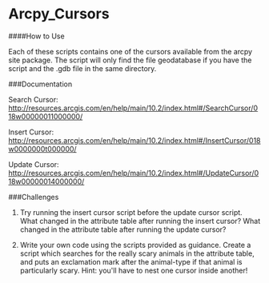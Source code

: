 Arcpy_Cursors
=============

####How to Use

Each of these scripts contains one of the cursors available from the arcpy site package. The script will only find the file geodatabase if you have the script and the .gdb file in the same directory.


###Documentation

Search Cursor: http://resources.arcgis.com/en/help/main/10.2/index.html#/SearchCursor/018w00000011000000/

Insert Cursor: http://resources.arcgis.com/en/help/main/10.2/index.html#/InsertCursor/018w0000000t000000/

Update Cursor: http://resources.arcgis.com/en/help/main/10.2/index.html#/UpdateCursor/018w00000014000000/


###Challenges

1. Try running the insert cursor script before the update cursor script. What changed in the attribute table after running the insert cursor? What changed in the attribute table after running the update cursor?

2. Write your own code using the scripts provided as guidance. Create a script which searches for the really scary animals in the attribute table, and puts an exclamation mark after the animal-type if that animal is particularly scary. Hint: you'll have to nest one cursor inside another!
